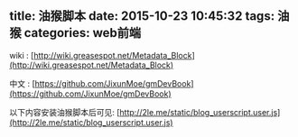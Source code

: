 title: 油猴脚本
date: 2015-10-23 10:45:32
tags: 油猴
categories: web前端
---

wiki : [http://wiki.greasespot.net/Metadata_Block](http://wiki.greasespot.net/Metadata_Block)

中文 : [https://github.com/JixunMoe/gmDevBook](https://github.com/JixunMoe/gmDevBook)

以下内容安装油猴脚本后可见:
[http://2le.me/static/blog_userscript.user.js](http://2le.me/static/blog_userscript.user.js)
